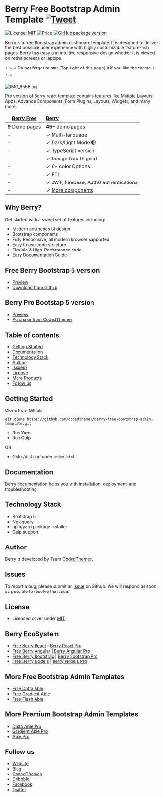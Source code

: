 # Berry Free Bootstrap Admin Template [![Tweet](https://img.shields.io/twitter/url/http/shields.io.svg?style=social)](https://twitter.com/intent/tweet?text=Get%20Berry%20React%20-%20The%20most%20beautiful%20Material%20designed%20Admin%20Dashboard%20Template%20&url=https://berrydashboard.io&via=codedthemes&hashtags=bootstrap,webdev,developers,javascript)

[![License: MIT](https://img.shields.io/badge/License-MIT-yellow.svg)](https://opensource.org/licenses/MIT)
[![Price](https://img.shields.io/badge/price-FREE-0098f7.svg)](https://github.com/codedthemes/berry-free-bootstrap-admin-template/blob/main/LICENSE)
[![GitHub package version](https://img.shields.io/github/package-json/v/codedthemes/berry-free-bootstrap-admin-template)](https://github.com/codedthemes/berry-free-bootstrap-admin-template/)


Berry is a free Bootstrap admin dashboard template. It is designed to deliver the best possible user experience with highly customizable feature-rich pages. Berry has easy and intuitive responsive design whether it is viewed on retina screens or laptops.

:star: :star: :star: Do not forget to star (Top right of this page) it if you like the theme  :star: :star: :star:

![IMG_8566.jpg](https://berrydashboard.io/imp-images/berry-github-free-bootstrap-repo-1.jpg)


[Pro version](https://codedthemes.com/item/berry-bootstrap-5-admin-template/) of Berry react template contains features like Mutiple Layouts, Apps, Advance Components, Form Plugins, Layouts, Widgets, and many more.

| [Berry Free](https://berrydashboard.io/bootstrap/free/)    | [Berry](https://codedthemes.com/item/berry-bootstrap-5-admin-template/) |
| ---------------------------------------------------------------------------------------- | :------------------------------------------------------------------------|
| **9** Demo pages                                                                         | **45+** demo pages                                                       |
| -                                                                                        | ✓ Multi-language                                                         |
| -                                                                                        | ✓ Dark/Light Mode 🌓                                                    |
| -                                                                                        | ✓ TypeScript version                                                     |
| -                                                                                        | ✓ Design files (Figma)                                                   |
| -                                                                                        | ✓ 6+ color Options                                                       |
| -                                                                                        | ✓ RTL                                                                    |
| -                                                                                        | ✓ JWT, Firebase, Auth0 authentications                                   |
| -                                                                                        | ✓ [More components](https://codedthemes.com/item/berry-bootstrap-5-admin-template/)         |  


## Why Berry?

Get started with a sweet set of features including:

 * Modern aesthetics UI design
 * Bootstrap components
 * Fully Responsive, all modern browser supported
 * Easy to use code structure
 * Flexible & High-Performance code
 * Easy Documentation Guide

## Free Berry Bootstrap 5 version

 - [Preview](https://berrydashboard.io/bootstrap/free/)
 - [Download from Github](https://github.com/codedthemes/berry-free-bootstrap-admin-template)
 
## Berry Pro Bootstap 5 version

 - [Preview](https://berrydashboard.io/bootstrap/default/dashboard/index.html)
 - [Purchase from CodedThemes](https://codedthemes.com/item/berry-bootstrap-5-admin-template/)

## Table of contents

 * [Getting Started](#getting-started)
 * [Documentation](#documentation)
 * [Technology Stack](#technology-stack)
 * [Author](#author)
 * [Issues?](#issues)
 * [License](#license)
 * [More Products](#more-free-react-material-admin-templates)
 * [Follow us](#follow-us)
 
## Getting Started

Clone from Github 
```
git clone https://github.com/codedthemes/berry-free-bootstrap-admin-template.git
```
- Run Yarn
- Run Gulp

OR
- Goto /dist and open `index.html`

## Documentation

[Berry documentation](https://codedthemes.gitbook.io/berry-bootstrap/) helps you with installation, deployment, and troubleshooting.

## Technology Stack

 - Bootstrap 5
 - No Jquery
 - npm/yarn package installer
 - Gulp support

## Author

Berry is developed by Team [CodedThemes](https://codedthemes.com).

## Issues

To report a bug, please submit an [issue](https://github.com/codedthemes/berry-free-bootstrap-admin-template/issues) on Github. We will respond as soon as possible to resolve the issue.

## License

 - Licensed cover under [MIT](https://github.com/codedthemes/datta-able-bootstrap-dashboard/blob/master/LICENSE)

## Berry EcoSystem

 - [Free Berry React](https://github.com/codedthemes/berry-free-react-admin-template) | [Berry React Pro](https://mui.com/store/items/berry-react-material-admin/)
 - [Free Berry Angular](https://github.com/codedthemes/berry-free-angular-admin-template) | [Berry Angular Pro](https://codedthemes.com/item/berry-angular-admin-dashboard-template/)
 - [Free Berry Bootstrap](https://github.com/codedthemes/berry-free-bootstrap-admin-template) | [Berry Bootstrap Pro](https://codedthemes.com/item/berry-bootstrap-5-admin-template/)
 - [Free Berry Nodejs](https://appseed.us/product/react-node-js-berry-dashboard) | [Berry Nodejs Pro](https://appseed.us/full-stack/react-berry-dashboard)


## More Free Bootstrap Admin Templates

 - [Free Datta Able](https://codedthemes.com/item/datta-able-bootstrap-lite/)
 - [Free Gradient Able](https://codedthemes.com/item/gradient-able-bootstrap-lite/)
 - [Free Flash Able](https://codedthemes.com/item/flash-able-free-admin-template/)

## More Premium Bootstrap Admin Templates

 - [Datta Able Pro](https://codedthemes.com/item/datta-able-bootstrap-admin-template/)
 - [Gradient Able Pro](https://codedthemes.com/item/gradient-able-admin-template/)
 - [Able Pro](https://themeforest.net/item/able-pro-responsive-bootstrap-4-admin-template/19300403)
 
## Follow us
 - [Website](https://berrydashboard.io)
 - [Blog](https://blog.berrydashboard.io)
 - [CodedThemes](https://codedthemes.com)
 - [Dribbble](https://dribbble.com/codedthemes)
 - [Facebook](https://www.facebook.com/codedthemes)
 - [Twitter](https://twitter.com/codedthemes)
